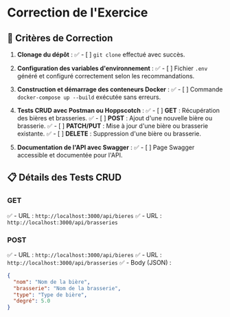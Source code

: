 # Correction de l'Exercice

## 📝 Critères de Correction

1. **Clonage du dépôt** :
   ✅ - [ ] `git clone` effectué avec succès.

2. **Configuration des variables d'environnement** :
   ✅ - [ ] Fichier `.env` généré et configuré correctement selon les recommandations.

3. **Construction et démarrage des conteneurs Docker** :
   ✅ - [ ] Commande `docker-compose up --build` exécutée sans erreurs.

4. **Tests CRUD avec Postman ou Hoppscotch** :
   ✅ - [ ] **GET** : Récupération des bières et brasseries.
   ✅ - [ ] **POST** : Ajout d'une nouvelle bière ou brasserie.
   ✅ - [ ] **PATCH/PUT** : Mise à jour d'une bière ou brasserie existante.
   ✅ - [ ] **DELETE** : Suppression d'une bière ou brasserie.

5. **Documentation de l'API avec Swagger** :
   ✅ - [ ] Page Swagger accessible et documentée pour l'API.

## 📋 Détails des Tests CRUD

### GET
✅ - URL : `http://localhost:3000/api/bieres`
✅ - URL : `http://localhost:3000/api/brasseries`

### POST
✅ - URL : `http://localhost:3000/api/bieres`
✅ - URL : `http://localhost:3000/api/brasseries`
✅ - Body (JSON) :
  ```json
  {
    "nom": "Nom de la bière",
    "brasserie": "Nom de la brasserie",
    "type": "Type de bière",
    "degré": 5.0
  }

